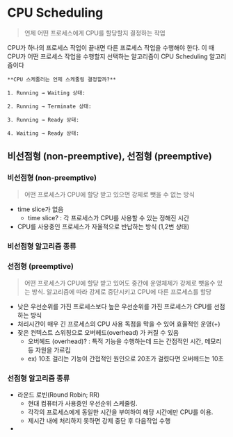 # CPU Scheduling
> 언제 어떤 프로세스에게 CPU를 할당할지 결정하는 작업

CPU가 하나의 프로세스 작업이 끝내면 다른 프로세스 작업을 수행해야 한다. 이 때 CPU가 어떤 프로세스 작업을 수행할지 선택하는 알고리즘이 CPU Scheduling 알고리즘이다

```
**CPU 스케줄러는 언제 스케줄링 결정할까?**

1. Running → Waiting 상태: 

2. Running → Terminate 상태: 

3. Running → Ready 상태: 

4. Waiting → Ready 상태: 
```
## 비선점형 (non-preemptive), 선점형 (preemptive)
### 비선점형 (non-preemptive)
>어떤 프로세스가 CPU에 할당 받고 있으면 강제로 뺏을 수 없는 방식

- time slice가 없음
  - time slice? : 각 프로세스가 CPU를 사용할 수 있는 정해진 시간
- CPU를 사용중인 프로세스가 자율적으로 반납하는 방식 (1,2번 상태)

### 비선점형 알고리즘 종류



### 선점형 (preemptive)
>어떤 프로세스가 CPU에 할당 받고 있어도 중간에 운영체제가 강제로 뺏을수 있는 방식. 알고리즘에 따라 강제로 중단시키고 CPU에 다른 프로세스를 할당

- 낮은 우선순위를 가진 프로세스보다 높은 우선순위를 가진 프로세스가 CPU를 선점하는 방식
- 처리시간이 매우 긴 프로세스의 CPU 사용 독점을 막을 수 있어 효율적인 운영(+)
- 잦은 컨텍스트 스위칭으로 오버헤드(overhead) 가 커질 수 있음
  - 오버헤드 (overhead)? : 특적 기능을 수행하는데 드는 간접적인 시간, 메모리 등 자원을 가르킴
  - ex) 10초 걸리는 기능이 간접적인 원인으로 20초가 걸렸다면 오버헤드는 10초

### 선점형 알고리즘 종류
- 라운드 로빈(Round Robin; RR)  
  - 현대 컴퓨터가 사용중인 우선순위 스케줄링.  
  - 각각의 프로세스에게 동일한 시간을 부여하여 해당 시간에만 CPU를 이용.  
  - 제시간 내에 처리하지 못하면 강제 중단 후 다음작업 수행
- 